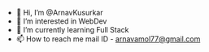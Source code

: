 - 👋 Hi, I’m @ArnavKusurkar
- 👀 I’m interested in WebDev 
- 🌱 I’m currently learning Full Stack
- 📫 How to reach me mail ID - arnavamol77@gmail.com 

<!---
ArnavKusurkar/ArnavKusurkar is a ✨ special ✨ repository because its `README.md` (this file) appears on your GitHub profile.
You can click the Preview link to take a look at your changes.
--->
